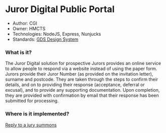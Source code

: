 Juror Digital Public Portal
===========================
- Author: CGI
- Owner: HMCTS
- Technologies: NodeJS, Express, Nunjucks
- Standards: [GDS Design System](https://design-system.service.gov.uk/)

### What is it?
The Juror Digital solution for prospective Jurors provides an online service to allow people to respond via a website instead of using the paper form. Jurors provide their Juror Number (as provided on the invitation letter), surname and postcode. They are taken through the steps to confirm their details, and on to providing their response (acceptance, deferral or excusal), and to provide any supporting documentation. Upon completion, they are provided with confirmation by email that their response has been submitted for processing.

### Where is it implemented?
[Reply to a jury summons](https://www.gov.uk/reply-jury-summons)
